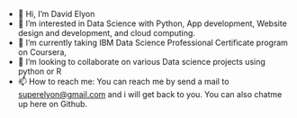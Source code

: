 - 👋 Hi, I’m David Elyon
- 👀 I’m interested in Data Science with Python, App development, Website design and development, and cloud computing.
- 🌱 I’m currently taking IBM Data Science Professional Certificate program on Coursera, 
- 💞️ I’m looking to collaborate on various Data science projects using python or R
- 📫 How to reach me: You can reach me by send a mail to superelyon@gmail.com and i will get back to you. You can also chatme up here on Github.

<!---
ElyonD/ElyonD is a ✨ special ✨ repository because its `README.md` (this file) appears on your GitHub profile.
You can click the Preview link to take a look at your changes.
--->
